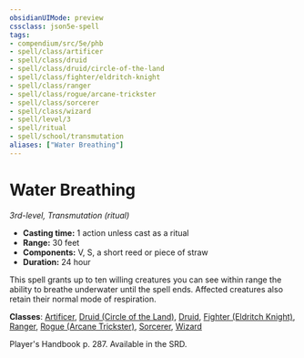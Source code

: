```yaml
---
obsidianUIMode: preview
cssclass: json5e-spell
tags:
- compendium/src/5e/phb
- spell/class/artificer
- spell/class/druid
- spell/class/druid/circle-of-the-land
- spell/class/fighter/eldritch-knight
- spell/class/ranger
- spell/class/rogue/arcane-trickster
- spell/class/sorcerer
- spell/class/wizard
- spell/level/3
- spell/ritual
- spell/school/transmutation
aliases: ["Water Breathing"]
---
```

# Water Breathing
*3rd-level, Transmutation (ritual)*  

- **Casting time:** 1 action unless cast as a ritual
- **Range:** 30 feet
- **Components:** V, S, a short reed or piece of straw
- **Duration:** 24 hour

This spell grants up to ten willing creatures you can see within range the ability to breathe underwater until the spell ends. Affected creatures also retain their normal mode of respiration.

**Classes**: [Artificer](../classes/artificer-tce.md#), [Druid (Circle of the Land)](../classes/druid-circle-of-the-land.md#), [Druid](../classes/druid.md#), [Fighter (Eldritch Knight)](../classes/fighter-eldritch-knight.md#), [Ranger](../classes/ranger.md#), [Rogue (Arcane Trickster)](../classes/rogue-arcane-trickster.md#), [Sorcerer](../classes/sorcerer.md#), [Wizard](../classes/wizard.md#)

Player's Handbook p. 287. Available in the SRD.
